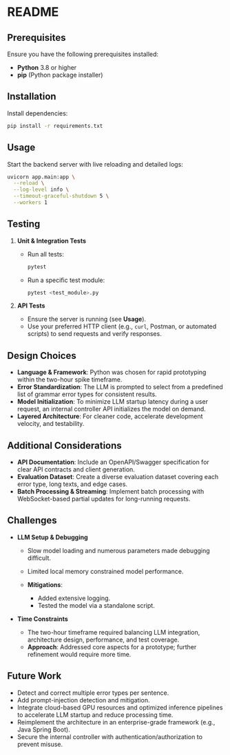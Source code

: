# README

## Prerequisites

Ensure you have the following prerequisites installed:

* **Python** 3.8 or higher
* **pip** (Python package installer)

## Installation

Install dependencies:

```sh
pip install -r requirements.txt
```

## Usage

Start the backend server with live reloading and detailed logs:

```sh
uvicorn app.main:app \
  --reload \
  --log-level info \
  --timeout-graceful-shutdown 5 \
  --workers 1
```

## Testing

1. **Unit & Integration Tests**

   * Run all tests:

     ```sh
     pytest
     ```
   * Run a specific test module:

     ```sh
     pytest <test_module>.py
     ```
2. **API Tests**

   * Ensure the server is running (see **Usage**).
   * Use your preferred HTTP client (e.g., `curl`, Postman, or automated scripts) to send requests and verify responses.

## Design Choices

* **Language & Framework**: Python was chosen for rapid prototyping within the two-hour spike timeframe.
* **Error Standardization**: The LLM is prompted to select from a predefined list of grammar error types for consistent results.
* **Model Initialization**: To minimize LLM startup latency during a user request, an internal controller API initializes the model on demand.
* **Layered Architecture**: For cleaner code, accelerate development velocity, and testability.

## Additional Considerations

* **API Documentation**: Include an OpenAPI/Swagger specification for clear API contracts and client generation.
* **Evaluation Dataset**: Create a diverse evaluation dataset covering each error type, long texts, and edge cases.
* **Batch Processing & Streaming**: Implement batch processing with WebSocket-based partial updates for long-running requests.

## Challenges

* **LLM Setup & Debugging**

  * Slow model loading and numerous parameters made debugging difficult.
  * Limited local memory constrained model performance.
  * **Mitigations**:

    * Added extensive logging.
    * Tested the model via a standalone script.

* **Time Constraints**

  * The two-hour timeframe required balancing LLM integration, architecture design, performance, and test coverage.
  * **Approach**: Addressed core aspects for a prototype; further refinement would require more time.

## Future Work

* Detect and correct multiple error types per sentence.
* Add prompt-injection detection and mitigation.
* Integrate cloud-based GPU resources and optimized inference pipelines to accelerate LLM startup and reduce processing time.
* Reimplement the architecture in an enterprise-grade framework (e.g., Java Spring Boot).
* Secure the internal controller with authentication/authorization to prevent misuse.
